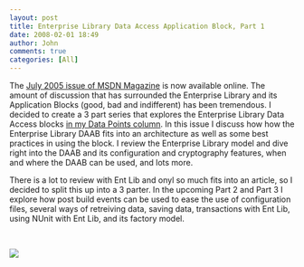 ```yaml
---
layout: post
title: Enterprise Library Data Access Application Block, Part 1
date: 2008-02-01 18:49
author: John
comments: true
categories: [All]
---
```

<P>The <A href="http://msdn.microsoft.com/msdnmag/issues/05/07/default.aspx">July 2005 issue of MSDN Magazine</A> is now available online. The amount of discussion that has surrounded the Enterprise Library and its Application Blocks (good, bad and indifferent) has been tremendous. I decided to create a 3 part series that explores the Enterprise Library Data Access blocks <A href="http://msdn.microsoft.com/msdnmag/issues/05/07/DataPoints/default.aspx">in my Data Points column</A>. In this issue I discuss how how the Enterprise Library DAAB fits into an architecture as well as some best practices in using the block. I review the Enterprise Library model and dive right into the DAAB and its configuration and cryptography features, when and where the DAAB can be used, and lots more. </P> <P>There is a lot to review with Ent Lib and onyl so much fits into an article, so I decided to split this up into a 3 parter. In the upcoming Part 2 and Part 3 I explore how post build events can be used to ease the use of configuration files, several ways of retreiving data, saving data, transactions with Ent Lib, using NUnit with&nbsp;Ent Lib, and its factory model.</P> <P>&nbsp;</P><A href="http://msdn.microsoft.com/msdnmag/issues/05/07/default.aspx"><IMG src="/photos/jpapa/images/64573/original.aspx" border=0></A>

